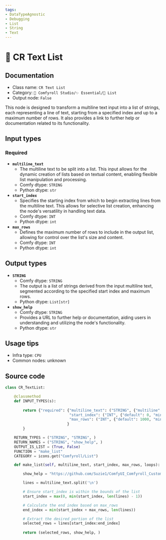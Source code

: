 ```yaml
---
tags:
- DataTypeAgnostic
- Debugging
- List
- String
- Text
---
```


# 📜 CR Text List
## Documentation
- Class name: `CR Text List`
- Category: `🧩 Comfyroll Studio/✨ Essential/📜 List`
- Output node: `False`

This node is designed to transform a multiline text input into a list of strings, each representing a line of text, starting from a specified index and up to a maximum number of rows. It also provides a link to further help or documentation related to its functionality.
## Input types
### Required
- **`multiline_text`**
    - The multiline text to be split into a list. This input allows for the dynamic creation of lists based on textual content, enabling flexible list manipulation and processing.
    - Comfy dtype: `STRING`
    - Python dtype: `str`
- **`start_index`**
    - Specifies the starting index from which to begin extracting lines from the multiline text. This allows for selective list creation, enhancing the node's versatility in handling text data.
    - Comfy dtype: `INT`
    - Python dtype: `int`
- **`max_rows`**
    - Defines the maximum number of rows to include in the output list, allowing for control over the list's size and content.
    - Comfy dtype: `INT`
    - Python dtype: `int`
## Output types
- **`STRING`**
    - Comfy dtype: `STRING`
    - The output is a list of strings derived from the input multiline text, segmented according to the specified start index and maximum rows.
    - Python dtype: `List[str]`
- **`show_help`**
    - Comfy dtype: `STRING`
    - Provides a URL to further help or documentation, aiding users in understanding and utilizing the node's functionality.
    - Python dtype: `str`
## Usage tips
- Infra type: `CPU`
- Common nodes: unknown


## Source code
```python
class CR_TextList:

    @classmethod
    def INPUT_TYPES(s):
    
        return {"required": {"multiline_text": ("STRING", {"multiline": True, "default": "text"}),
                             "start_index": ("INT", {"default": 0, "min": 0, "max": 9999}),
                             "max_rows": ("INT", {"default": 1000, "min": 1, "max": 9999}),
                            }
        }

    RETURN_TYPES = ("STRING", "STRING", )
    RETURN_NAMES = ("STRING", "show_help", )
    OUTPUT_IS_LIST = (True, False)
    FUNCTION = "make_list"
    CATEGORY = icons.get("Comfyroll/List")

    def make_list(self, multiline_text, start_index, max_rows, loops):

        show_help = "https://github.com/Suzie1/ComfyUI_Comfyroll_CustomNodes/wiki/Other-Nodes#cr-text-list"

        lines = multiline_text.split('\n')

        # Ensure start_index is within the bounds of the list
        start_index = max(0, min(start_index, len(lines) - 1))

        # Calculate the end index based on max_rows
        end_index = min(start_index + max_rows, len(lines))

        # Extract the desired portion of the list
        selected_rows = lines[start_index:end_index]
          
        return (selected_rows, show_help, )

```
